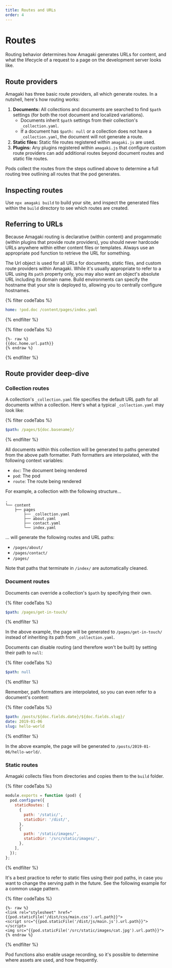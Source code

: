 ```yaml
---
title: Routes and URLs
order: 4
---
```

# Routes

Routing behavior determines how Amagaki generates URLs for content, and what the
lifecycle of a request to a page on the development server looks like.

## Route providers

Amagaki has three basic route providers, all which generate routes. In a
nutshell, here's how routing works:

1. **Documents:** All collections and documents are searched to find `$path` settings (for both
   the root document and localized variations).
    - Documents inherit `$path` settings from their collection's
      `_collection.yaml`.
    - If a document has `$path: null` or a collection does not have a
      `_collection.yaml`, the document will not generate a route.
2. **Static files:** Static file routes registered within `amagaki.js` are used.
3. **Plugins:** Any plugins registered within `amagaki.js` that configure custom route
   providers can add additional routes beyond document routes and static file
   routes.

Pods collect the routes from the steps outlined above to determine a full
routing tree outlining all routes that the pod generates.

## Inspecting routes

Use `npx amagaki build` to build your site, and inspect the generated files
within the `build` directory to see which routes are created.

## Referring to URLs

Because Amagaki routing is declarative (within content) and progammatic (within
plugins that provide route providers), you should never hardcode URLs anywhere
within either content files or templates. Always use an appropriate pod function
to retrieve the URL for something.

The Url object is used for all URLs for documents, static files, and custom
route providers within Amagaki. While it's usually appropriate to refer to a URL
using its `path` property only, you may also want an object's absolute URL
including its domain name. Build environments can specify the hostname that your
site is deployed to, allowing you to centrally configure hostnames.

{% filter codeTabs %}
```yaml
home: !pod.doc /content/pages/index.yaml
```
{% endfilter %}

{% filter codeTabs %}
```nunjucks
{%- raw %}
{{doc.home.url.path}}
{% endraw %}
```
{% endfilter %}

## Route provider deep-dive

### Collection routes

A collection's `_collection.yaml` file specifies the default URL path for all
documents within a collection. Here's what a typical `_collection.yaml` may look
like:

{% filter codeTabs %}
```yaml:title=_collection.yaml
$path: /pages/${doc.basename}/
```
{% endfilter %}

All documents within this collection will be generated to paths generated from
the above path formatter. Path formatters are interpolated, with the following
context variables:

- `doc`: The document being rendered
- `pod`: The pod
- `route`: The route being rendered

For example, a collection with the following structure...

```
.
└── content
    ├── pages
        ├── _collection.yaml
        ├── about.yaml
        ├── contact.yaml
        └── index.yaml
```

... will generate the following routes and URL paths:

- `/pages/about/`
- `/pages/contact/`
- `/pages/`

Note that paths that terminate in `/index/` are automatically cleaned.

### Document routes

Documents can override a collection's `$path` by specifying their own.

{% filter codeTabs %}
```yaml:title=/content/pages/contact.yaml
$path: /pages/get-in-touch/
```
{% endfilter %}

In the above example, the page will be generated to `/pages/get-in-touch/`
instead of inheriting its path from `_collection.yaml`.

Documents can disable routing (and therefore won't be built) by setting their
path to `null`:

{% filter codeTabs %}
```yaml:title=/content/pages/contact.yaml
$path: null
```
{% endfilter %}

Remember, path formatters are interpolated, so you can even refer to a
document's content:

{% filter codeTabs %}
```yaml:title=/content/pages/contact.yaml
$path: /posts/${doc.fields.date}/${doc.fields.slug}/
date: 2019-01-06
slug: hello-world
```
{% endfilter %}

In the above example, the page will be generated to
`/posts/2019-01-06/hello-world/`.

### Static routes

Amagaki collects files from directories and copies them to the `build` folder.

{% filter codeTabs %}
```javascript:title=amagaki.js
module.exports = function (pod) {
  pod.configure({
    staticRoutes: [
      {
        path: '/static/',
        staticDir: '/dist/',
      },
      {
        path: '/static/images/',
        staticDir: '/src/static/images/',
      },
    ],
  });
};
```
{% endfilter %}

It's a best practice to refer to static files using their pod paths, in case you
want to change the serving path in the future. See the following example for a
common usage pattern.

{% filter codeTabs %}
```nunjucks
{%- raw %}
<link rel="stylesheet" href="{{pod.staticFile('/dist/css/main.css').url.path}}">
<script src="{{pod.staticFile('/dist/js/main.js').url.path}}"></script>
<img src="{{pod.staticFile('/src/static/images/cat.jpg').url.path}}">
{% endraw %}
```
{% endfilter %}

Pod functions also enable usage recording, so it's possible to determine where
assets are used, and how frequently.